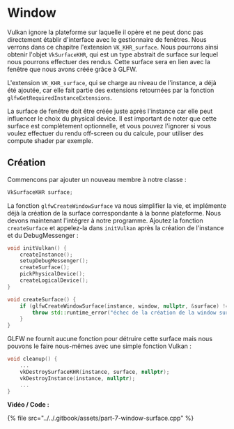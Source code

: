 # Window

Vulkan ignore la plateforme sur laquelle il opère et ne peut donc pas directement établir d'interface avec le gestionnaire de fenêtres. Nous verrons dans ce chapitre l'extension `VK_KHR_surface`. Nous pourrons ainsi obtenir l'objet `VkSurfaceKHR`, qui est un type abstrait de surface sur lequel nous pourrons effectuer des rendus. Cette surface sera en lien avec la fenêtre que nous avons créée grâce à GLFW.

L'extension `VK_KHR_surface`, qui se charge au niveau de l'instance, a déjà été ajoutée, car elle fait partie des extensions retournées par la fonction `glfwGetRequiredInstanceExtensions`.

La surface de fenêtre doit être créée juste après l'instance car elle peut influencer le choix du physical device. Il est important de noter que cette surface est complètement optionnelle, et vous pouvez l'ignorer si vous voulez effectuer du rendu off-screen ou du calcule, pour utiliser des compute shader par exemple.

## Création

Commencons par ajouter un nouveau membre à notre classe :

```cpp
VkSurfaceKHR surface;
```

La fonction `glfwCreateWindowSurface` va nous simplifier la vie, et implémente déjà la création de la surface correspondante à la bonne plateforme. Nous devons maintenant l'intégrer à notre programme. Ajoutez la fonction `createSurface` et appelez-la dans `initVulkan` après la création de l'instance et du DebugMessenger :

```cpp
void initVulkan() {
    createInstance();
    setupDebugMessenger();
    createSurface();
    pickPhysicalDevice();
    createLogicalDevice();
}

void createSurface() {
    if (glfwCreateWindowSurface(instance, window, nullptr, &surface) != VK_SUCCESS) {
        throw std::runtime_error("échec de la création de la window surface!");
    }
}
```

GLFW ne fournit aucune fonction pour détruire cette surface mais nous pouvons le faire nous-mêmes avec une simple fonction Vulkan :

```cpp
void cleanup() {
    ...
    vkDestroySurfaceKHR(instance, surface, nullptr);
    vkDestroyInstance(instance, nullptr);
    ...
}
```

**Vidéo / Code :**

{% file src="../../.gitbook/assets/part-7-window-surface.cpp" %}



